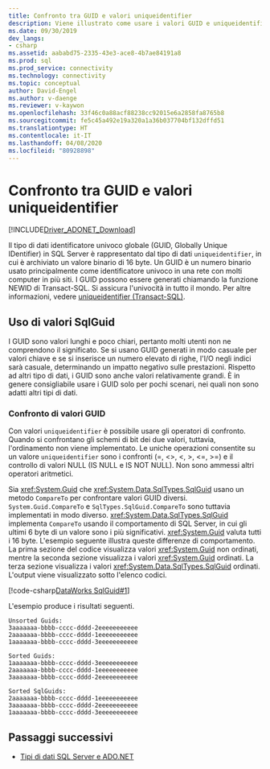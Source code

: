 ```yaml
---
title: Confronto tra GUID e valori uniqueidentifier
description: Viene illustrato come usare i valori GUID e uniqueidentifier in SQL Server e .NET.
ms.date: 09/30/2019
dev_langs:
- csharp
ms.assetid: aababd75-2335-43e3-ace8-4b7ae84191a8
ms.prod: sql
ms.prod_service: connectivity
ms.technology: connectivity
ms.topic: conceptual
author: David-Engel
ms.author: v-daenge
ms.reviewer: v-kaywon
ms.openlocfilehash: 33f46c0a88acf88238cc92015e6a2858fa8765b8
ms.sourcegitcommit: fe5c45a492e19a320a1a36b037704bf132dffd51
ms.translationtype: HT
ms.contentlocale: it-IT
ms.lasthandoff: 04/08/2020
ms.locfileid: "80928898"
---
```

# <a name="comparing-guid-and-uniqueidentifier-values"></a>Confronto tra GUID e valori uniqueidentifier

[!INCLUDE[Driver_ADONET_Download](../../../includes/driver_adonet_download.md)]

Il tipo di dati identificatore univoco globale (GUID, Globally Unique IDentifier) in SQL Server è rappresentato dal tipo di dati `uniqueidentifier`, in cui è archiviato un valore binario di 16 byte. Un GUID è un numero binario usato principalmente come identificatore univoco in una rete con molti computer in più siti. I GUID possono essere generati chiamando la funzione NEWID di Transact-SQL. Si assicura l'univocità in tutto il mondo. Per altre informazioni, vedere [uniqueidentifier (Transact-SQL)](../../../t-sql/data-types/uniqueidentifier-transact-sql.md).  
  
## <a name="working-with-sqlguid-values"></a>Uso di valori SqlGuid  
I GUID sono valori lunghi e poco chiari, pertanto molti utenti non ne comprendono il significato. Se si usano GUID generati in modo casuale per valori chiave e se si inserisce un numero elevato di righe, l'I/O negli indici sarà casuale, determinando un impatto negativo sulle prestazioni. Rispetto ad altri tipo di dati, i GUID sono anche valori relativamente grandi. È in genere consigliabile usare i GUID solo per pochi scenari, nei quali non sono adatti altri tipi di dati.  
  
### <a name="comparing-guid-values"></a>Confronto di valori GUID  
Con valori `uniqueidentifier` è possibile usare gli operatori di confronto. Quando si confrontano gli schemi di bit dei due valori, tuttavia, l'ordinamento non viene implementato. Le uniche operazioni consentite su un valore `uniqueidentifier` sono i confronti (=, <>, \<, >, \<=, >=) e il controllo di valori NULL (IS NULL e IS NOT NULL). Non sono ammessi altri operatori aritmetici.  
  
Sia <xref:System.Guid> che <xref:System.Data.SqlTypes.SqlGuid> usano un metodo `CompareTo` per confrontare valori GUID diversi. `System.Guid.CompareTo` e `SqlTypes.SqlGuid.CompareTo` sono tuttavia implementati in modo diverso. <xref:System.Data.SqlTypes.SqlGuid> implementa `CompareTo` usando il comportamento di SQL Server, in cui gli ultimi 6 byte di un valore sono i più significativi. <xref:System.Guid> valuta tutti i 16 byte. L'esempio seguente illustra queste differenze di comportamento. La prima sezione del codice visualizza valori <xref:System.Guid> non ordinati, mentre la seconda sezione visualizza i valori <xref:System.Guid> ordinati. La terza sezione visualizza i valori <xref:System.Data.SqlTypes.SqlGuid> ordinati. L'output viene visualizzato sotto l'elenco codici.  
  
[!code-csharp[DataWorks SqlGuid#1](~/../sqlclient/doc/samples/SqlGuid.cs#1)]
  
L'esempio produce i risultati seguenti.  
  
```console
Unsorted Guids:  
3aaaaaaa-bbbb-cccc-dddd-2eeeeeeeeeee  
2aaaaaaa-bbbb-cccc-dddd-1eeeeeeeeeee  
1aaaaaaa-bbbb-cccc-dddd-3eeeeeeeeeee  
  
Sorted Guids:  
1aaaaaaa-bbbb-cccc-dddd-3eeeeeeeeeee  
2aaaaaaa-bbbb-cccc-dddd-1eeeeeeeeeee  
3aaaaaaa-bbbb-cccc-dddd-2eeeeeeeeeee  
  
Sorted SqlGuids:  
2aaaaaaa-bbbb-cccc-dddd-1eeeeeeeeeee  
3aaaaaaa-bbbb-cccc-dddd-2eeeeeeeeeee  
1aaaaaaa-bbbb-cccc-dddd-3eeeeeeeeeee  
```  
  
## <a name="next-steps"></a>Passaggi successivi
- [Tipi di dati SQL Server e ADO.NET](sql-server-data-types.md)
